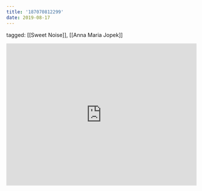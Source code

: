 ```yaml
---
title: '187070812299'
date: 2019-08-17
---
```

tagged: [[Sweet Noise]], [[Anna Maria Jopek]]
<iframe allow="accelerometer; autoplay; clipboard-write; encrypted-media; gyroscope; picture-in-picture" allowfullscreen="" frameborder="0" height="375" id="youtube_iframe" src="https://www.youtube.com/embed/2qiKrYiJdgw?feature=oembed&amp;enablejsapi=1&amp;origin=https://safe.txmblr.com&amp;wmode=opaque" width="500"></iframe>